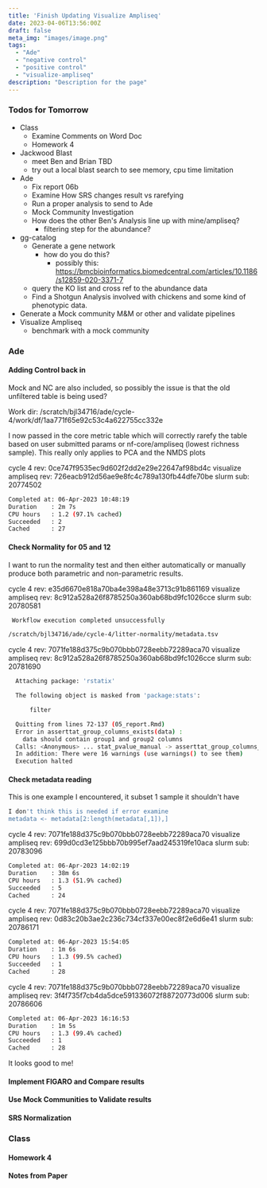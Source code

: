 ```yaml
---
title: 'Finish Updating Visualize Ampliseq'
date: 2023-04-06T13:56:00Z
draft: false
meta_img: "images/image.png"
tags:
  - "Ade"
  - "negative control"
  - "positive control"
  - "visualize-ampliseq"
description: "Description for the page"
---
```


### Todos for Tomorrow

- Class
  - Examine Comments on Word Doc
  - Homework 4
- Jackwood Blast
  - meet Ben and Brian TBD
  - try out a local blast search to see memory, cpu time limitation
- Ade
  - Fix report 06b
  - Examine How SRS changes result vs rarefying
  - Run a proper analysis to send to Ade
  - Mock Community Investigation
  - How does the other Ben's Analysis line up with mine/ampliseq?
    - filtering step for the abundance?
- gg-catalog
  - Generate a gene network 
    - how do you do this?
      - possibly this: https://bmcbioinformatics.biomedcentral.com/articles/10.1186/s12859-020-3371-7
  - query the KO list and cross ref to the abundance data
  - Find a Shotgun Analysis involved with chickens and some kind of phenotypic data.
- Generate a Mock community M&M or other and validate pipelines
- Visualize Ampliseq
  - benchmark with a mock community
  
### Ade

#### Adding Control back in

Mock and NC are also included, so possibly the issue is that the old unfiltered table is being used?

Work dir: /scratch/bjl34716/ade/cycle-4/work/df/1aa771f65e92c53c4a622755cc332e

I now passed in the core metric table which will correctly rarefy the table based on user submitted params or nf-core/ampliseq (lowest richness sample). This really only applies to PCA and the NMDS plots 

cycle 4 rev: 0ce747f9535ec9d602f2dd2e29e22647af98bd4c
visualize ampliseq rev: 726eacb912d56ae9e8fc4c789a130fb44dfe70be
slurm sub: 20774502

```bash
Completed at: 06-Apr-2023 10:48:19
Duration    : 2m 7s
CPU hours   : 1.2 (97.1% cached)
Succeeded   : 2
Cached      : 27
```

#### Check Normality for 05 and 12

I want to run the normality test and then either automatically or manually produce both parametric and non-parametric results.

cycle 4 rev: e35d6670e818a70ba4e398a48e3713c91b861169
visualize ampliseq rev: 8c912a528a26f8785250a360ab68bd9fc1026cce
slurm sub: 20780581

```bash
 Workflow execution completed unsuccessfully

/scratch/bjl34716/ade/cycle-4/litter-normality/metadata.tsv
```


cycle 4 rev:  7071fe188d375c9b070bbb0728eebb72289aca70
visualize ampliseq rev: 8c912a528a26f8785250a360ab68bd9fc1026cce
slurm sub: 20781690

```bash
  Attaching package: 'rstatix'

  The following object is masked from 'package:stats':

      filter

  Quitting from lines 72-137 (05_report.Rmd)
  Error in asserttat_group_columns_exists(data) :
    data should contain group1 and group2 columns
  Calls: <Anonymous> ... stat_pvalue_manual -> asserttat_group_columns_exists
  In addition: There were 16 warnings (use warnings() to see them)
  Execution halted

```

#### Check metadata reading

This is one example I encountered, it subset 1 sample it shouldn't have 

```r
I don't think this is needed if error examine
metadata <- metadata[2:length(metadata[,1]),]
```

cycle 4 rev:  7071fe188d375c9b070bbb0728eebb72289aca70
visualize ampliseq rev: 699d0cd3e125bbb70b995ef7aad245319fe10aca
slurm sub: 20783096

```bash
Completed at: 06-Apr-2023 14:02:19
Duration    : 38m 6s
CPU hours   : 1.3 (51.9% cached)
Succeeded   : 5
Cached      : 24
```

cycle 4 rev:  7071fe188d375c9b070bbb0728eebb72289aca70
visualize ampliseq rev: 0d83c20b3ae2c236c734cf337e00ec8f2e6d6e41
slurm sub: 20786171

```bash
Completed at: 06-Apr-2023 15:54:05
Duration    : 1m 6s
CPU hours   : 1.3 (99.5% cached)
Succeeded   : 1
Cached      : 28
```

cycle 4 rev:  7071fe188d375c9b070bbb0728eebb72289aca70
visualize ampliseq rev: 3f4f735f7cb4da5dce591336072f88720773d006
slurm sub: 20786606

```bash
Completed at: 06-Apr-2023 16:16:53
Duration    : 1m 5s
CPU hours   : 1.3 (99.4% cached)
Succeeded   : 1
Cached      : 28
```

It looks good to me!


#### Implement FIGARO and Compare results



#### Use Mock Communities to Validate results


#### SRS Normalization

### Class

#### Homework 4 

#### Notes from Paper



